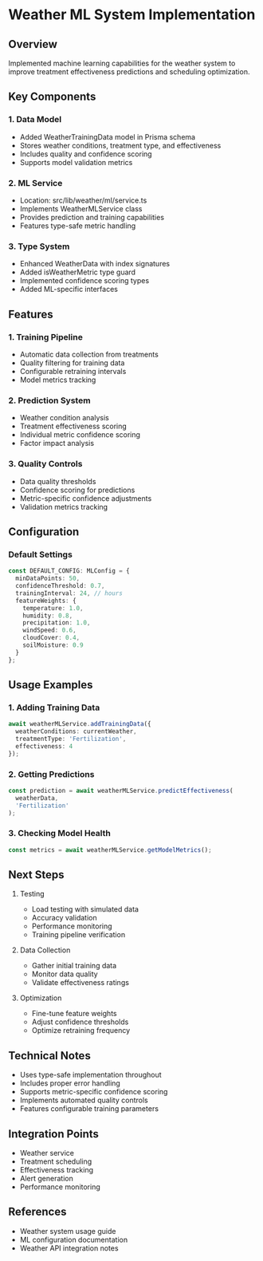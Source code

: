 # Weather ML System Implementation

## Overview
Implemented machine learning capabilities for the weather system to improve treatment effectiveness predictions and scheduling optimization.

## Key Components

### 1. Data Model
- Added WeatherTrainingData model in Prisma schema
- Stores weather conditions, treatment type, and effectiveness
- Includes quality and confidence scoring
- Supports model validation metrics

### 2. ML Service
- Location: src/lib/weather/ml/service.ts
- Implements WeatherMLService class
- Provides prediction and training capabilities
- Features type-safe metric handling

### 3. Type System
- Enhanced WeatherData with index signatures
- Added isWeatherMetric type guard
- Implemented confidence scoring types
- Added ML-specific interfaces

## Features

### 1. Training Pipeline
- Automatic data collection from treatments
- Quality filtering for training data
- Configurable retraining intervals
- Model metrics tracking

### 2. Prediction System
- Weather condition analysis
- Treatment effectiveness scoring
- Individual metric confidence scoring
- Factor impact analysis

### 3. Quality Controls
- Data quality thresholds
- Confidence scoring for predictions
- Metric-specific confidence adjustments
- Validation metrics tracking

## Configuration

### Default Settings
```typescript
const DEFAULT_CONFIG: MLConfig = {
  minDataPoints: 50,
  confidenceThreshold: 0.7,
  trainingInterval: 24, // hours
  featureWeights: {
    temperature: 1.0,
    humidity: 0.8,
    precipitation: 1.0,
    windSpeed: 0.6,
    cloudCover: 0.4,
    soilMoisture: 0.9
  }
};
```

## Usage Examples

### 1. Adding Training Data
```typescript
await weatherMLService.addTrainingData({
  weatherConditions: currentWeather,
  treatmentType: 'Fertilization',
  effectiveness: 4
});
```

### 2. Getting Predictions
```typescript
const prediction = await weatherMLService.predictEffectiveness(
  weatherData,
  'Fertilization'
);
```

### 3. Checking Model Health
```typescript
const metrics = await weatherMLService.getModelMetrics();
```

## Next Steps

1. Testing
   - Load testing with simulated data
   - Accuracy validation
   - Performance monitoring
   - Training pipeline verification

2. Data Collection
   - Gather initial training data
   - Monitor data quality
   - Validate effectiveness ratings

3. Optimization
   - Fine-tune feature weights
   - Adjust confidence thresholds
   - Optimize retraining frequency

## Technical Notes

- Uses type-safe implementation throughout
- Includes proper error handling
- Supports metric-specific confidence scoring
- Implements automated quality controls
- Features configurable training parameters

## Integration Points

- Weather service
- Treatment scheduling
- Effectiveness tracking
- Alert generation
- Performance monitoring

## References
- Weather system usage guide
- ML configuration documentation
- Weather API integration notes